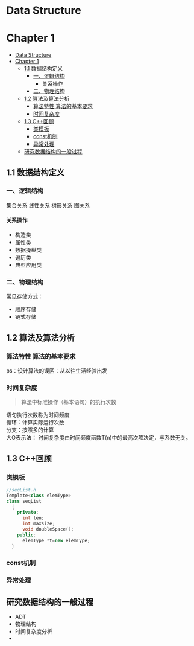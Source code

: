 # Data Structure
# Chapter 1

- [Data Structure](#data-structure)
- [Chapter 1](#chapter-1)
  - [1.1 数据结构定义](#11-数据结构定义)
    - [一、逻辑结构](#一逻辑结构)
      - [关系操作](#关系操作)
    - [二、物理结构](#二物理结构)
  - [1.2 算法及算法分析](#12-算法及算法分析)
    - [算法特性 算法的基本要求](#算法特性-算法的基本要求)
    - [时间复杂度](#时间复杂度)
  - [1.3 C++回顾](#13-c回顾)
    - [类模板](#类模板)
    - [const机制](#const机制)
    - [异常处理](#异常处理)
  - [研究数据结构的一般过程](#研究数据结构的一般过程)

## 1.1 数据结构定义

### 一、逻辑结构

集合关系 线性关系 树形关系 图关系

#### 关系操作

- 构造类
- 属性类
- 数据操纵类
- 遍历类
- 典型应用类

### 二、物理结构

常见存储方式：

- 顺序存储
- 链式存储

## 1.2 算法及算法分析

### 算法特性 算法的基本要求

ps：设计算法的误区：从以往生活经验出发

### 时间复杂度

> 算法中标准操作（基本语句）的执行次数

语句执行次数称为时间频度  
循环：计算实际运行次数  
分支：按照多的计算  
大O表示法： 时间复杂度由时间频度函数T(n)中的最高次项决定，与系数无关。

## 1.3 C++回顾

### 类模板
```C++
//seqList.h
Template<class elemType>
class seqList
  {
    private:
      int len;
      int maxsize;
      void doubleSpace();
    public:
      elemType *t=new elemType;
  }
```
### const机制

### 异常处理

## 研究数据结构的一般过程
- ADT
- 物理结构
- 时间复杂度分析
- 